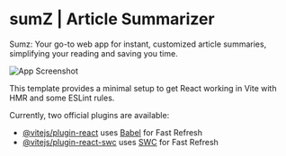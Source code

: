 # sumZ | Article Summarizer

Sumz: Your go-to web app for instant, customized article summaries, simplifying your reading and saving you time.

![App Screenshot](https://res.cloudinary.com/dxaovcjmr/image/upload/v1694611841/Screenshot_2023-09-13_at_6.36.03_PM_wgjuna.png)

This template provides a minimal setup to get React working in Vite with HMR and some ESLint rules.

Currently, two official plugins are available:

- [@vitejs/plugin-react](https://github.com/vitejs/vite-plugin-react/blob/main/packages/plugin-react/README.md) uses [Babel](https://babeljs.io/) for Fast Refresh
- [@vitejs/plugin-react-swc](https://github.com/vitejs/vite-plugin-react-swc) uses [SWC](https://swc.rs/) for Fast Refresh
